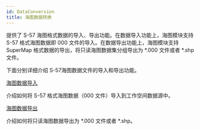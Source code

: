 ```yaml
---
id: DataConversion
title: 海图数据转换
---
```

提供了 S-57 海图格式数据的导入、导出功能。在数据导入功能上，海图模块支持 S-57 格式海图数据即 000 文件的导入。在数据导出功能上，海图模块支持
SuperMap 格式数据的导出，将只读海图数据集分组导出为 *.000 文件或者 *.shp 文件。

下面分别详细介绍 S-57海图数据文件的导入和导出功能。

[海图数据导入](ImportChartData)

介绍如何将 S-57 格式海图数据（000 文件）导入到工作空间数据源中。

[海图数据导出](ExportChartData)

介绍如何将只读海图数据导出为 *.000 文件或者 *.shp。
